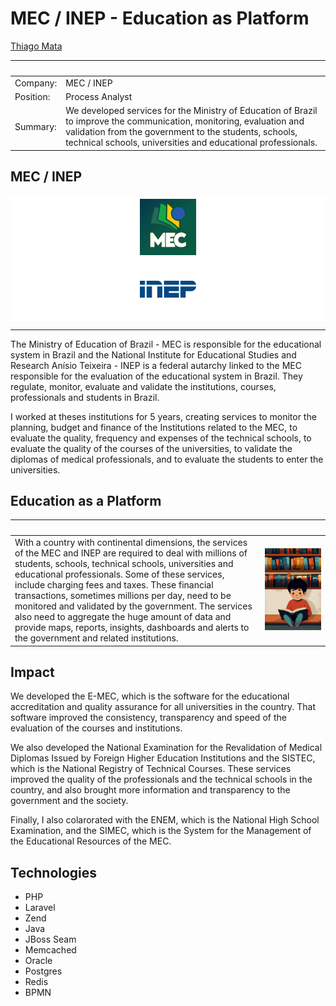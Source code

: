 # MEC / INEP - Education as Platform

[Thiago Mata](./README.md)

| &nbsp;    | &nbsp;                                              |
|-----------|-----------------------------------------------------|
| Company:  | MEC / INEP                                          |
| Position: | Process Analyst                                     |
| Summary:  | We developed services for the Ministry of Education of Brazil to improve the communication, monitoring,   evaluation and validation from the government to the students, schools, technical schools, universities and educational professionals. |

## MEC / INEP

<div style="background-color: white; display: flex; justify-content: center; align-items: center; height: 100px;">
<img src="./img/mec.svg" style="height:90px;"/>
</div>
<div style="background-color: white; display: flex; justify-content: center; align-items: center; height: 100px;">
<img src="./img/inep.svg" style="width:90px;"/>
</div>

---

The Ministry of Education of Brazil - MEC is responsible for the educational system in Brazil and the National Institute for Educational Studies and Research Anísio Teixeira - INEP is a federal autarchy linked to the MEC responsible for the evaluation of the educational system in Brazil. They regulate, monitor, evaluate and validate the institutions, courses, professionals and students in Brazil.

I worked at theses institutions for 5 years, creating services to monitor the planning, budget and finance of the Institutions related to the MEC, to evaluate the quality, frequency and expenses of the technical schools, to evaluate the quality of the courses of the universities, to validate the diplomas of medical professionals, and to evaluate the students to enter the universities.

## Education as a Platform

| &nbsp; | &nbsp; |
|--------|--------|
| With a country with continental dimensions, the services of the MEC and INEP are required to deal with millions of students, schools, technical schools, universities and educational professionals. Some of these services, include charging fees and taxes. These financial transactions, sometimes millions per day, need to be monitored and validated by the government. The services also need to aggregate the huge amount of data and provide maps, reports, insights, dashboards and alerts to the government and  related institutions. | <img width="1000px" src="./img/boy-reading.jpg"> |

## Impact

We developed the E-MEC, which is the software for the educational accreditation and quality assurance for all universities in the country. That software improved the consistency, transparency and speed of the evaluation of the courses and institutions.

We also developed the National Examination for the Revalidation of Medical Diplomas Issued by Foreign Higher Education Institutions and the SISTEC, which is the National Registry of Technical Courses. These services improved the quality of the professionals and the technical schools in the country, and also brought more information and transparency to the government and the society.

Finally, I also colarorated with the ENEM, which is the National High School Examination, and the SIMEC, which is the System for the Management of the Educational Resources of the MEC.

## Technologies

- PHP
- Laravel
- Zend
- Java
- JBoss Seam
- Memcached
- Oracle
- Postgres
- Redis
- BPMN